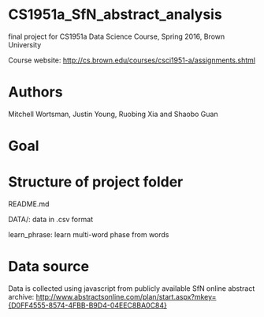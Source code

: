 # CS1951a_SfN_abstract_analysis

final project for CS1951a Data Science Course, Spring 2016, Brown University

Course website: http://cs.brown.edu/courses/csci1951-a/assignments.shtml

# Authors
Mitchell Wortsman, Justin Young, Ruobing Xia and Shaobo Guan

# Goal

# Structure of project folder
README.md

DATA/: data in .csv format

learn_phrase: learn multi-word phase from words

# Data source
Data is collected using javascript from publicly available SfN online abstract archive: http://www.abstractsonline.com/plan/start.aspx?mkey={D0FF4555-8574-4FBB-B9D4-04EEC8BA0C84}
